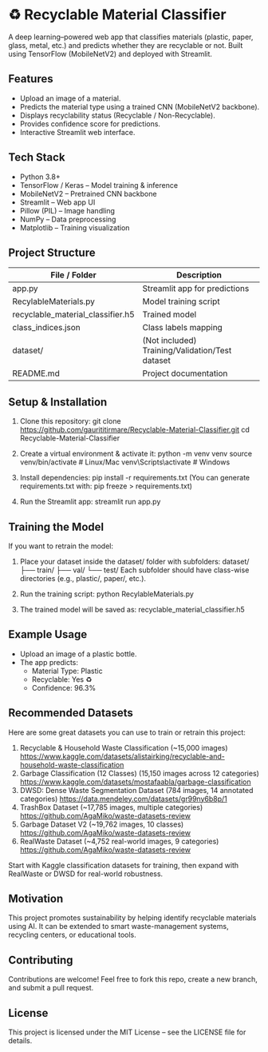 # ♻️ Recyclable Material Classifier
A deep learning–powered web app that classifies materials (plastic, paper, glass, metal, etc.) and predicts whether they are recyclable or not. Built using TensorFlow (MobileNetV2) and deployed with Streamlit.

## Features
- Upload an image of a material.
- Predicts the material type using a trained CNN (MobileNetV2 backbone).
- Displays recyclability status (Recyclable / Non-Recyclable).
- Provides confidence score for predictions.
- Interactive Streamlit web interface.

## Tech Stack
- Python 3.8+
- TensorFlow / Keras – Model training & inference
- MobileNetV2 – Pretrained CNN backbone
- Streamlit – Web app UI
- Pillow (PIL) – Image handling
- NumPy – Data preprocessing
- Matplotlib – Training visualization

## Project Structure
| File / Folder                  | Description                                |
|--------------------------------|--------------------------------------------|
| app.py                         | Streamlit app for predictions              |
| RecylableMaterials.py          | Model training script                      |
| recyclable_material_classifier.h5 | Trained model                          |
| class_indices.json             | Class labels mapping                       |
| dataset/                       | (Not included) Training/Validation/Test dataset |
| README.md                      | Project documentation                      |


## Setup & Installation
1. Clone this repository:
   git clone https://github.com/gaurititirmare/Recyclable-Material-Classifier.git
   cd Recyclable-Material-Classifier

2. Create a virtual environment & activate it:
   python -m venv venv
   source venv/bin/activate   # Linux/Mac
   venv\Scripts\activate      # Windows

3. Install dependencies:
   pip install -r requirements.txt
   (You can generate requirements.txt with: pip freeze > requirements.txt)

4. Run the Streamlit app:
   streamlit run app.py

## Training the Model
If you want to retrain the model:
1. Place your dataset inside the dataset/ folder with subfolders:
   dataset/
   ├── train/
   ├── val/
   └── test/
   Each subfolder should have class-wise directories (e.g., plastic/, paper/, etc.).

2. Run the training script:
   python RecylableMaterials.py

3. The trained model will be saved as:
   recyclable_material_classifier.h5

## Example Usage
- Upload an image of a plastic bottle.
- The app predicts:
  - Material Type: Plastic
  - Recyclable: Yes ♻️
  - Confidence: 96.3%

## Recommended Datasets
Here are some great datasets you can use to train or retrain this project:
1. Recyclable & Household Waste Classification (~15,000 images)
   https://www.kaggle.com/datasets/alistairking/recyclable-and-household-waste-classification
2. Garbage Classification (12 Classes) (15,150 images across 12 categories)
   https://www.kaggle.com/datasets/mostafaabla/garbage-classification
3. DWSD: Dense Waste Segmentation Dataset (784 images, 14 annotated categories)
   https://data.mendeley.com/datasets/gr99ny6b8p/1
4. TrashBox Dataset (~17,785 images, multiple categories)
   https://github.com/AgaMiko/waste-datasets-review
5. Garbage Dataset V2 (~19,762 images, 10 classes)
   https://github.com/AgaMiko/waste-datasets-review
6. RealWaste Dataset (~4,752 real-world images, 9 categories)
   https://github.com/AgaMiko/waste-datasets-review

Start with Kaggle classification datasets for training, then expand with RealWaste or DWSD for real-world robustness.

## Motivation
This project promotes sustainability by helping identify recyclable materials using AI. It can be extended to smart waste-management systems, recycling centers, or educational tools.

## Contributing
Contributions are welcome! Feel free to fork this repo, create a new branch, and submit a pull request.

## License
This project is licensed under the MIT License – see the LICENSE file for details.
